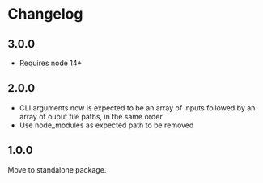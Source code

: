 # Changelog


## 3.0.0

 * Requires node 14+

## 2.0.0

 * CLI arguments now is expected to be an array of inputs followed by an array of ouput file paths, in the same order
 * Use node_modules as expected path to be removed

## 1.0.0

Move to standalone package.
